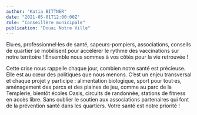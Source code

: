 ```yaml
---
author: "Katia BITTNER"
date: "2021-05-01T12:00:00Z"
role: "Conseillère municipale"
publication: "Douai Notre Ville"
---
```


Elu·es, professionnel·les de santé, sapeurs-pompiers, associations,  conseils de  quartier se mobilisent pour accélérer le rythme des vaccinations sur notre territoire ! Ensemble nous sommes à vos côtés pour la vie retrouvée !

Cette crise nous rappelle chaque jour, combien notre santé est précieuse. Elle est au cœur des politiques que nous menons. C’est un enjeu transversal et chaque projet y participe : alimentation biologique, sport pour tout·es, aménagement des parcs et des plaines de jeu, comme au parc de la  Templerie,  bientôt écoles Oasis, circuits de randonnée, stations de fitness en accès libre. Sans oublier le soutien aux associations partenaires qui font de la prévention santé dans les quartiers. Votre santé est notre priorité !
